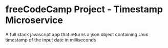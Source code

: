 # freeCodeCamp Project - Timestamp Microservice

A full stack javascript app that returns a json object containing Unix timestamp of the input date in milliseconds
